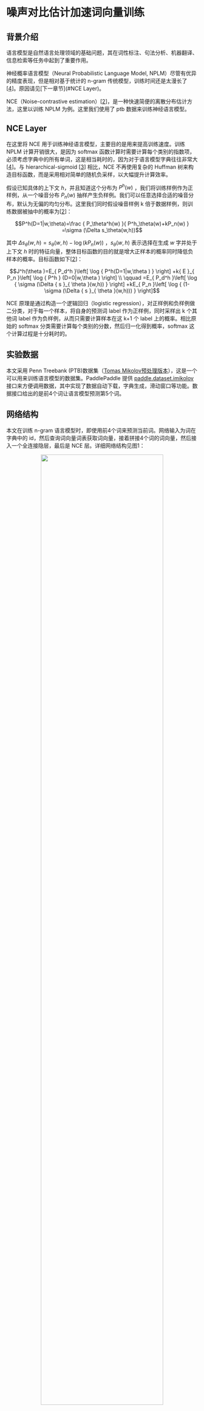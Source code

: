 # 噪声对比估计加速词向量训练
## 背景介绍
语言模型是自然语言处理领域的基础问题，其在词性标注、句法分析、机器翻译、信息检索等任务中起到了重要作用。

神经概率语言模型（Neural Probabilistic Language Model, NPLM）尽管有优异的精度表现，但是相对基于统计的 n-gram 传统模型，训练时间还是太漫长了[[4](#参考文献)]。原因请见[下一章节](#NCE Layer)。

NCE（Noise-contrastive estimation）[[2](#参考文献)]，是一种快速简便的离散分布估计方法，这里以训练 NPLM 为例。这里我们使用了 ptb 数据来训练神经语言模型。

## NCE Layer
在这里将 NCE 用于训练神经语言模型，主要目的是用来提高训练速度。训练 NPLM 计算开销很大，是因为 softmax 函数计算时需要计算每个类别的指数项，必须考虑字典中的所有单词，这是相当耗时的，因为对于语言模型字典往往非常大[[4](#参考文献)]。与 hierarchical-sigmoid \[[3](#参考文献)\] 相比，NCE 不再使用复杂的 Huffman 树来构造目标函数，而是采用相对简单的随机负采样，以大幅提升计算效率。


假设已知具体的上下文 $h$，并且知道这个分布为 ${ P }^{ h }(w)$ ，我们将训练样例作为正样例，从一个噪音分布 ${ P }_n(w)$ 抽样产生负样例。我们可以任意选择合适的噪音分布，默认为无偏的均匀分布。这里我们同时假设噪音样例 k 倍于数据样例，则训练数据被抽中的概率为[[2](#参考文献)]：

$$P^h(D=1|w,\theta)=\frac { P_\theta^h(w) }{ P^h_\theta(w)+kP_n(w) } =\sigma (\Delta s_\theta(w,h))$$

其中 $\Delta { s }_{ \theta }(w,h)={ s }_{ \theta }(w,h)-\log { (k{ P }_{ n }^{  }(w)) }$ ，${ s }_{ \theta  }(w,h)$ 表示选择在生成 $w$ 字并处于上下文 $h$ 时的特征向量，整体目标函数的目的就是增大正样本的概率同时降低负样本的概率。目标函数如下[[2](#参考文献)]：

$$J^h(\theta )=E_{ P_d^h }\left[ \log { P^h(D=1|w,\theta ) }  \right] +k{ E }_{ P_n }\left[ \log { P^h } (D=0|w,\theta ) \right] \\ \qquad =E_{ P_d^h }\left[ \log { \sigma (\Delta { s }_{ \theta  }(w,h)) }  \right] +kE_{ P_n }\left[ \log { (1-\sigma (\Delta { s }_{ \theta }(w,h))) }  \right]$$

NCE 原理是通过构造一个逻辑回归（logistic regression），对正样例和负样例做二分类，对于每一个样本，将自身的预测词 label 作为正样例，同时采样出 k 个其他词 label 作为负样例，从而只需要计算样本在这 k+1 个 label 上的概率。相比原始的 softmax 分类需要计算每个类别的分数，然后归一化得到概率，softmax 这个计算过程是十分耗时的。

## 实验数据
本文采用 Penn Treebank (PTB)数据集（[Tomas Mikolov预处理版本](http://www.fit.vutbr.cz/~imikolov/rnnlm/simple-examples.tgz)），这是一个可以用来训练语言模型的数据集。PaddlePaddle 提供 [paddle.dataset.imikolov](https://github.com/PaddlePaddle/Paddle/blob/develop/python/paddle/v2/dataset/imikolov.py) 接口来方便调用数据，其中实现了数据自动下载，字典生成，滑动窗口等功能。数据接口给出的是前4个词让语言模型预测第5个词。

## 网络结构
本文在训练 n-gram 语言模型时，即使用前4个词来预测当前词。网络输入为词在字典中的 id，然后查询词向量词表获取词向量，接着拼接4个词的词向量，然后接入一个全连接隐层，最后是 NCE 层。详细网络结构见图1：

<p align="center">
<img src="images/network_conf.png" width = "80%" align="center"/><br/>
图1. 网络配置结构
</p>
可以看到，模型主要分为如下几个部分：

1. **输入层**：输入样本由原始的英文单词组成，将每个英文单词转换为字典中的id表示。

2. **词向量层**：使用 trainable 的 embedding 矩阵，将原先的 id 表示转换为向量表示。这种将英文单词转换为词向量的方法，比传统的 one-hot 表示更能体现词语的语义内容，关于词向量的更多信息请参考 PaddleBook 中的[词向量](https://github.com/PaddlePaddle/book/tree/develop/04.word2vec)一节。

3. **词向量拼接层**：将词向量进行串联，将向量首尾相接形成一个长向量。

4. **全连接隐层**：将上一层获得的长向量输入一层隐层的神经网络，输出特征向量。

5. **NCE层**：推断时，输出层的神经元数量和样本的类别数一致，在这里就是整个字典的大小，最后使用 softmax 对每个类别的概率做归一化操作，因此第$i$个神经元的输出就可以认为是样本属于第$i$类的预测概率。训练时，我们需要构造二分类分类器。

## 训练阶段
训练直接运行``` python train.py ```。程序第一次运行会检测用户缓存文件夹中是否包含 ptb 数据集，如果未包含，则自动下载。运行过程中，每1000个 iteration 会打印模型训练信息，主要包含训练损失，每个 pass 计算一次测试损失，并同时会保存一次最新的模型。在 PaddlePaddle 中也有已经实现好的 NCE layer，有一些参数需要自行根据实际场景进行设计，代码实现如下：

```python
cost = paddle.layer.nce(
    input=hidden_layer,
    label=next_word,
    num_classes=dict_size,
    param_attr=paddle.attr.Param(name='nce_w'),
    bias_attr=paddle.attr.Param(name='nce_b'),
    act=paddle.activation.Sigmoid(),
    num_neg_samples=25,
    neg_distribution=None)
```

| 参数名  | 参数作用  | 介绍 |
|:-------------: |:---------------:| :-------------:|
| param\_attr / bias\_attr | 用来设置参数名字 |         可以方便后面预测阶段好来实现网络的参数共享，具体内容下一个章节里会陈述。|
| num\_neg\_samples | 参数负责控制对负样例的采样个数。        |           可以控制正负样本比例 |
| neg\_distribution | 可以控制生成负样例标签的分布，默认是一个均匀分布。 | 可以自行控制负样本采样时各个类别的权重 |
| act | 表示使用何种激活函数。 | 根据 NCE 的原理，这里应该使用 sigmoid 函数。 |


## 预测阶段
预测直接运行``` python infer.py ```，程序会首先加载最新模型，然后按照 batch 大小依次进行预测，并打印预测结果。预测阶段需要共享 NCE layer 中的逻辑回归训练得到的参数，因为训练和预测计算逻辑不一样，所以需要重新写推断层，推断层的参数为训练时的参数，所以需要参数共享。

具体实现推断层的方法，先是通过 paddle.attr.Param 方法获取参数值，PaddlePaddle 会自行在模型中寻找相同参数名的参数并获取。然后使用 paddle.layer.trans\_full\_matrix\_projection 对隐层输出向量 hidden\_layer 做一个矩阵右乘，从而得到最后的类别向量，将类别向量输入 softmax 做一个归一操作，从而得到最后的类别概率分布。

代码实现如下：

```python
with paddle.layer.mixed(
        size=dict_size,
        act=paddle.activation.Softmax(),
        bias_attr=paddle.attr.Param(name='nce_b')) as prediction:
    prediction += paddle.layer.trans_full_matrix_projection(
        input=hidden_layer, param_attr=paddle.attr.Param(name='nce_w'))
```

## 参考文献
1. Mathematiques C D R. [Quick Training of Probabilistic Neural Nets by Importance Sampling](http://www.iro.umontreal.ca/~lisa/pointeurs/submit_aistats2003.pdf)[C]// 2002.

2. Mnih A, Kavukcuoglu K. [Learning word embeddings efficiently with noise-contrastive estimation](https://papers.nips.cc/paper/5165-learning-word-embeddings-efficiently-with-noise-contrastive-estimation.pdf)[C]//Advances in neural information processing systems. 2013: 2265-2273.

3. Morin, F., & Bengio, Y. (2005, January). [Hierarchical Probabilistic Neural Network Language Model](http://www.iro.umontreal.ca/~lisa/pointeurs/hierarchical-nnlm-aistats05.pdf). In Aistats (Vol. 5, pp. 246-252).

4. Mnih A, Teh Y W. [A Fast and Simple Algorithm for Training Neural Probabilistic Language Models](http://xueshu.baidu.com/s?wd=paperuri%3A%280735b97df93976efb333ac8c266a1eb2%29&filter=sc_long_sign&tn=SE_xueshusource_2kduw22v&sc_vurl=http%3A%2F%2Farxiv.org%2Fabs%2F1206.6426&ie=utf-8&sc_us=5770715420073315630)[J]. Computer Science, 2012:1751-1758.
